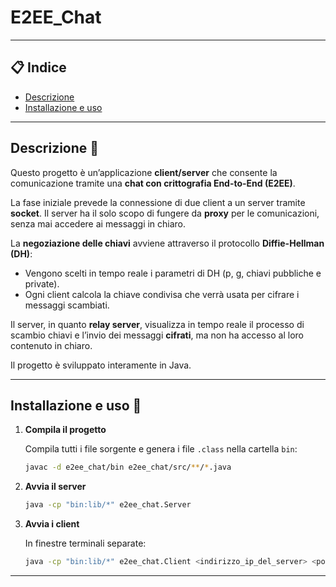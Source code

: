 # E2EE_Chat

---

## 📋 Indice
- [Descrizione](#descrizione)
- [Installazione e uso](#Installazioneeuso)

---


## Descrizione 📝
Questo progetto è un’applicazione **client/server** che consente la comunicazione tramite una **chat con crittografia End-to-End (E2EE)**.  

La fase iniziale prevede la connessione di due client a un server tramite **socket**. Il server ha il solo scopo di fungere da **proxy** per le comunicazioni, senza mai accedere ai messaggi in chiaro.

La **negoziazione delle chiavi** avviene attraverso il protocollo **Diffie-Hellman (DH)**:
- Vengono scelti in tempo reale i parametri di DH (p, g, chiavi pubbliche e private).  
- Ogni client calcola la chiave condivisa che verrà usata per cifrare i messaggi scambiati.  

Il server, in quanto **relay server**, visualizza in tempo reale il processo di scambio chiavi e l’invio dei messaggi **cifrati**, ma non ha accesso al loro contenuto in chiaro.

Il progetto è sviluppato interamente in Java.

---

## Installazione e uso 🚀


1. **Compila il progetto**

   Compila tutti i file sorgente e genera i file `.class` nella cartella `bin`:
   ```sh
   javac -d e2ee_chat/bin e2ee_chat/src/**/*.java
   ```

2. **Avvia il server**

   ```sh
   java -cp "bin:lib/*" e2ee_chat.Server
   ```

3. **Avvia i client**

   In finestre terminali separate:
   ```sh
   java -cp "bin:lib/*" e2ee_chat.Client <indirizzo_ip_del_server> <porta>
   ```
---






